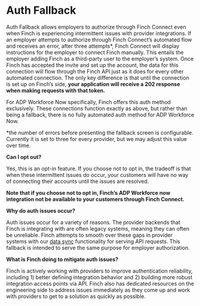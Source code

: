 # Auth Fallback

Auth Fallback allows employers to authorize through Finch Connect even when Finch is experiencing intermittent issues with provider integrations. If an employer attempts to authorize through Finch Connect’s automated flow and receives an error, after three attempts*, Finch Connect will display instructions for the employer to connect Finch manually. This entails the employer adding Finch as a third-party user to the employer’s system. Once Finch has accepted the invite and set up the account, the data for this connection will flow through the Finch API just as it does for every other automated connection. The only key difference is that until the connection is set up on Finch’s side, **your application will receive a 202 response when making requests with that token.**

For ADP Workforce Now specifically, Finch offers this auth method exclusively. These connections function exactly as above, but rather than being a fallback, there is no fully automated auth method for ADP Workforce Now.

*the number of errors before presenting the fallback screen is configurable. Currently it is set to three for every provider, but we may adjust this value over time.

**Can I opt out?**

Yes, this is an opt-in feature. If you choose not to opt in, the tradeoff is that when these intermittent issues do occur, your customers will have no way of connecting their accounts until the issues are resolved.

**Note that if you choose not to opt in, Finch’s ADP Workforce now integration not be available to your customers through Finch Connect.**

**Why do auth issues occur?**

Auth issues occur for a variety of reasons. The provider backends that Finch is integrating with are often legacy systems, meaning they can often be unreliable. Finch attempts to smooth over these gaps in provider systems with our [data sync](../Development-Guides/Data-Syncs.md) functionality for serving API requests. This fallback is intended to serve the same purpose for employer authorization.

**What is Finch doing to mitigate auth issues?**

Finch is actively working with providers to improve authentication reliability, including 1) better defining integration behavior and 2) building more robust integration access points via API. Finch also has dedicated resources on the engineering side to address issues immediately as they come up and work with providers to get to a solution as quickly as possible.